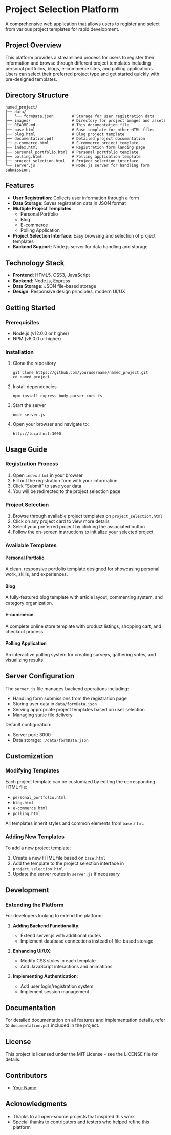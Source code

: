 # Project Selection Platform

A comprehensive web application that allows users to register and select from various project templates for rapid development.

## Project Overview

This platform provides a streamlined process for users to register their information and browse through different project templates including personal portfolios, blogs, e-commerce sites, and polling applications. Users can select their preferred project type and get started quickly with pre-designed templates.

## Directory Structure

```
named_project/
├── data/
│   └── formData.json        # Storage for user registration data
├── images/                  # Directory for project images and assets
├── README.md                # This documentation file
├── base.html                # Base template for other HTML files
├── blog.html                # Blog project template
├── documentation.pdf        # Detailed project documentation
├── e-commerce.html          # E-commerce project template
├── index.html               # Registration form landing page
├── personal_portfolio.html  # Personal portfolio template
├── polling.html             # Polling application template
├── project_selection.html   # Project selection interface
└── server.js                # Node.js server for handling form submissions
```

## Features

- **User Registration**: Collects user information through a form
- **Data Storage**: Saves registration data in JSON format
- **Multiple Project Templates**: 
  - Personal Portfolio
  - Blog
  - E-commerce
  - Polling Application
- **Project Selection Interface**: Easy browsing and selection of project templates
- **Backend Support**: Node.js server for data handling and storage

## Technology Stack

- **Frontend**: HTML5, CSS3, JavaScript
- **Backend**: Node.js, Express
- **Data Storage**: JSON file-based storage
- **Design**: Responsive design principles, modern UI/UX

## Getting Started

### Prerequisites

- Node.js (v12.0.0 or higher)
- NPM (v6.0.0 or higher)

### Installation

1. Clone the repository
   ```
   git clone https://github.com/yourusername/named_project.git
   cd named_project
   ```

2. Install dependencies
   ```
   npm install express body-parser cors fs
   ```

3. Start the server
   ```
   node server.js
   ```

4. Open your browser and navigate to:
   ```
   http://localhost:3000
   ```

## Usage Guide

### Registration Process

1. Open `index.html` in your browser
2. Fill out the registration form with your information
3. Click "Submit" to save your data
4. You will be redirected to the project selection page

### Project Selection

1. Browse through available project templates on `project_selection.html`
2. Click on any project card to view more details
3. Select your preferred project by clicking the associated button
4. Follow the on-screen instructions to initialize your selected project

### Available Templates

#### Personal Portfolio
A clean, responsive portfolio template designed for showcasing personal work, skills, and experiences.

#### Blog
A fully-featured blog template with article layout, commenting system, and category organization.

#### E-commerce
A complete online store template with product listings, shopping cart, and checkout process.

#### Polling Application
An interactive polling system for creating surveys, gathering votes, and visualizing results.

## Server Configuration

The `server.js` file manages backend operations including:

- Handling form submissions from the registration page
- Storing user data in `data/formData.json`
- Serving appropriate project templates based on user selection
- Managing static file delivery

Default configuration:
- Server port: 3000
- Data storage: `./data/formData.json`

## Customization

### Modifying Templates

Each project template can be customized by editing the corresponding HTML file:
- `personal_portfolio.html`
- `blog.html`
- `e-commerce.html`
- `polling.html`

All templates inherit styles and common elements from `base.html`.

### Adding New Templates

To add a new project template:

1. Create a new HTML file based on `base.html`
2. Add the template to the project selection interface in `project_selection.html`
3. Update the server routes in `server.js` if necessary

## Development

### Extending the Platform

For developers looking to extend the platform:

1. **Adding Backend Functionality**:
   - Extend server.js with additional routes
   - Implement database connections instead of file-based storage

2. **Enhancing UI/UX**:
   - Modify CSS styles in each template
   - Add JavaScript interactions and animations

3. **Implementing Authentication**:
   - Add user login/registration system
   - Implement session management

## Documentation

For detailed documentation on all features and implementation details, refer to `documentation.pdf` included in the project.

## License

This project is licensed under the MIT License - see the LICENSE file for details.

## Contributors

- [Your Name](https://github.com/yourusername)

## Acknowledgments

- Thanks to all open-source projects that inspired this work
- Special thanks to contributors and testers who helped refine this platform
